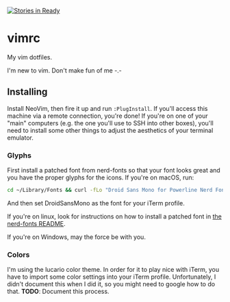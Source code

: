 [![Stories in Ready](https://badge.waffle.io/sdeleon28/vimrc.png?label=ready&title=Ready)](https://waffle.io/sdeleon28/vimrc)
# vimrc

My vim dotfiles.

I'm new to vim. Don't make fun of me -.-

## Installing

Install NeoVim, then fire it up and run `:PlugInstall`. If you'll access this machine via a remote connection, you're done! If you're on one of your "main" computers (e.g. the one you'll use to SSH into other boxes), you'll need to install some other things to adjust the aesthetics of your terminal emulator.

### Glyphs

First install a patched font from nerd-fonts so that your font looks great and you have the proper glyphs for the icons. If you're on macOS, run:

```bash
cd ~/Library/Fonts && curl -fLo "Droid Sans Mono for Powerline Nerd Font Complete.otf" https://raw.githubusercontent.com/ryanoasis/nerd-fonts/master/patched-fonts/DroidSansMono/complete/Droid%20Sans%20Mono%20for%20Powerline%20Nerd%20Font%20Complete.otf
```

And then set DroidSansMono as the font for your iTerm profile.

If you're on linux, look for instructions on how to install a patched font in [the nerd-fonts README](https://github.com/ryanoasis/nerd-fonts#font-installation).

If you're on Windows, may the force be with you.

### Colors

I'm using the lucario color theme. In order for it to play nice with iTerm, you have to import some color settings into your iTerm profile. Unfortunately, I didn't document this when I did it, so you might need to google how to do that. **TODO**: Document this process.

